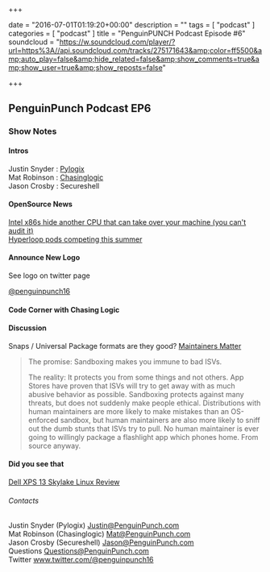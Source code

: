 +++

date = "2016-07-01T01:19:20+00:00"
description = ""
tags = [ "podcast" ]
categories = [ "podcast" ]
title = "PenguinPUNCH Podcast Episode #6"
soundcloud = "https://w.soundcloud.com/player/?url=https%3A//api.soundcloud.com/tracks/275171643&amp;color=ff5500&amp;auto_play=false&amp;hide_related=false&amp;show_comments=true&amp;show_user=true&amp;show_reposts=false"

+++

##  PenguinPunch Podcast EP6

### Show Notes

#### Intros
Justin Snyder : [Pylogix](https://twiter.com/pylogix)  
Mat Robinson : [Chasinglogic](https://twitter.com/chasinglogic)  
Jason Crosby : Secureshell

#### OpenSource News
[Intel x86s hide another CPU that can take over your machine (you can't audit it)](http://boingboing.net/2016/06/15/intel-x86-processors-ship-with.html)  
[Hyperloop pods competing this summer](http://www.theverge.com/2016/6/18/11965354/hyperloop-pod-competition-elon-musk-spacex-team-design)

#### Announce New Logo
See logo on twitter page 

[@penguinpunch16](http://twitter.com/penguinpunch16)

#### Code Corner with Chasing Logic


#### Discussion
Snaps / Universal Package formats are they good?
[Maintainers Matter](http://kmkeen.com/maintainers-matter/)
> The promise: Sandboxing makes you immune to bad ISVs.
> 
> The reality: It protects you from some things and not others. App Stores have proven that ISVs will try to get away with as much abusive behavior as possible. Sandboxing protects against many threats, but does not suddenly make people ethical. Distributions with human maintainers are more likely to make mistakes than an OS-enforced sandbox, but human maintainers are also more likely to sniff out the dumb stunts that ISVs try to pull. No human maintainer is ever going to willingly package a flashlight app which phones home. From source anyway.

#### Did you see that
[Dell XPS 13 Skylake Linux Review](http://www.cio.com/article/3083925/hardware/dell-xps-13-skylake-2016-review-a-lot-for-a-linux-user-to-like.html)

###### Contacts
Justin Snyder (Pylogix) Justin@PenguinPunch.com  
Mat Robinson (Chasinglogic) Mat@PenguinPunch.com  
Jason Crosby (Secureshell) Jason@PenguinPunch.com  
Questions Questions@PenguinPunch.com  
Twitter www.twitter.com/@penguinpunch16  

